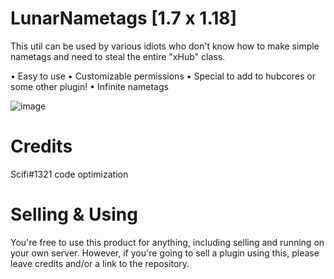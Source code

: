# LunarNametags [1.7 x 1.18]

This util can be used by various idiots who don't know how to make simple nametags and need to steal the entire "xHub" class.

• Easy to use
• Customizable permissions
• Special to add to hubcores or some other plugin!
• Infinite nametags

![image](https://user-images.githubusercontent.com/64879531/166260412-faa850ab-6d32-4112-8a62-d1852bb46511.png)



# Credits
Scifi#1321 code optimization


# Selling & Using
You're free to use this product for anything, including selling and running on your own server. However, if you're going to sell a plugin using this, please leave credits and/or a link to the repository.
